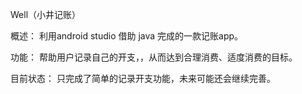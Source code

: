 Well（小井记账）

概述：
    利用android studio 借助 java 完成的一款记账app。
    
    
功能：
    帮助用户记录自己的开支，，从而达到合理消费、适度消费的目标。
    
    
目前状态：
    只完成了简单的记录开支功能，未来可能还会继续完善。



